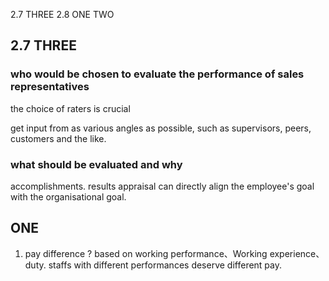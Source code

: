 2.7 THREE 2.8 ONE TWO


## 2.7 THREE 
### who would be chosen to evaluate the performance of sales representatives
the choice of raters is crucial

get input from as various angles as possible, such as supervisors, peers, customers and the like.

### what should be evaluated and why
accomplishments.
results appraisal can directly align the employee's goal with the organisational goal.



## ONE

1. pay difference ?
based on working performance、Working experience、duty.
staffs with different performances deserve different pay.